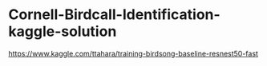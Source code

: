 # Cornell-Birdcall-Identification-kaggle-solution


https://www.kaggle.com/ttahara/training-birdsong-baseline-resnest50-fast